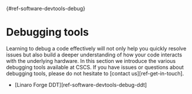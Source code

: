 [](){#ref-software-devtools-debug}
# Debugging tools

Learning to debug a code effectively will not only help you quickly
resolve issues but also build a deeper understanding of how your code
interacts with the underlying hardware. In this section we introduce
the various debugging tools available at CSCS. If you have issues or
questions about debugging tools, please do not hesitate to
[contact us][ref-get-in-touch].

* [Linaro Forge DDT][ref-software-devtools-debug-ddt]
